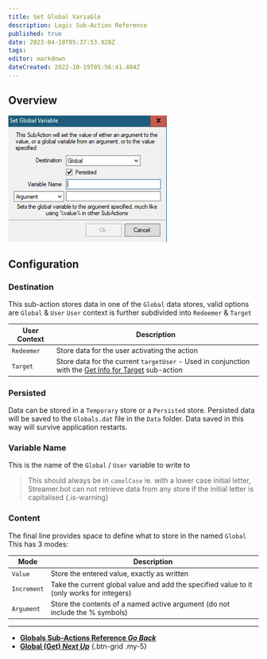 ```yaml
---
title: Set Global Variable
description: Logic Sub-Action Reference
published: true
date: 2023-04-10T05:37:53.928Z
tags: 
editor: markdown
dateCreated: 2022-10-19T05:56:41.484Z
---
```


## Overview
![logic-global-set.png](/logic-global-set.png)

## Configuration
### Destination

This sub-action stores data in one of the `Global` data stores, valid options are `Global` & `User`
`User` context is further subdivided into `Redeemer` & `Target`

User Context | Description
-----|-----
`Redeemer`| Store data for the user activating the action
`Target`| Store data for the current `targetUser` - Used in conjunction with the [Get Info for Target](/Sub-Actions/Twitch/Get-User-Info-for-Target) sub-action

### Persisted

Data can be stored in a `Temporary` store or a `Persisted` store. Persisted data will be saved to the `Globals.dat` file in the `Data` folder. Data saved in this way will survive application restarts. 

### Variable Name

This is the name of the `Global` / `User` variable to write to
> This should always be in `camelCase` ie. with a lower case initial letter, Streamer.bot can not retrieve data from any store if the initial letter is capitalised
{.is-warning}

### Content

The final line provides space to define what to store in the named `Global`
This has 3 modes:

Mode | Description
-----|-----
`Value`| Store the entered value, exactly as written 
`Increment`| Take the current global value and add the specified value to it (only works for integers)
`Argument` | Store the contents of a named active argument (do not include the % symbols)

---

- [<i class="mdi mdi-chevron-left"></i> **Globals Sub-Actions Reference *Go Back***](/Sub-Actions/Globals)
- [<i class="mdi mdi-earth primary--text"></i> **Global (Get) *Next Up***](/Sub-Actions/Globals/Get-Global-Variable)
{.btn-grid .my-5}